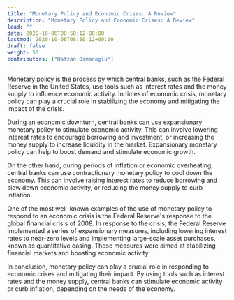 ```yaml
---
title: "Monetary Policy and Economic Crises: A Review"
description: "Monetary Policy and Economic Crises: A Review"
lead: ""
date: 2020-10-06T08:50:12+00:00
lastmod: 2020-10-06T08:50:12+00:00
draft: false
weight: 50
contributors: ["Hafzan Osmanoglu"]
---
```


Monetary policy is the process by which central banks, such as the Federal Reserve in the United States, use tools such as interest rates and the money supply to influence economic activity. In times of economic crisis, monetary policy can play a crucial role in stabilizing the economy and mitigating the impact of the crisis.

During an economic downturn, central banks can use expansionary monetary policy to stimulate economic activity. This can involve lowering interest rates to encourage borrowing and investment, or increasing the money supply to increase liquidity in the market. Expansionary monetary policy can help to boost demand and stimulate economic growth.

On the other hand, during periods of inflation or economic overheating, central banks can use contractionary monetary policy to cool down the economy. This can involve raising interest rates to reduce borrowing and slow down economic activity, or reducing the money supply to curb inflation.

One of the most well-known examples of the use of monetary policy to respond to an economic crisis is the Federal Reserve's response to the global financial crisis of 2008. In response to the crisis, the Federal Reserve implemented a series of expansionary measures, including lowering interest rates to near-zero levels and implementing large-scale asset purchases, known as quantitative easing. These measures were aimed at stabilizing financial markets and boosting economic activity.

In conclusion, monetary policy can play a crucial role in responding to economic crises and mitigating their impact. By using tools such as interest rates and the money supply, central banks can stimulate economic activity or curb inflation, depending on the needs of the economy.
